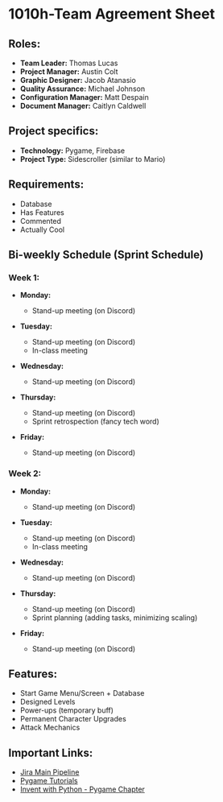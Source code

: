 # 1010h-Team Agreement Sheet

## Roles:
- **Team Leader:** Thomas Lucas
- **Project Manager:** Austin Colt
- **Graphic Designer:** Jacob Atanasio
- **Quality Assurance:** Michael Johnson
- **Configuration Manager:** Matt Despain
- **Document Manager:** Caitlyn Caldwell

## Project specifics:
- **Technology:** Pygame, Firebase
- **Project Type:** Sidescroller (similar to Mario)

## Requirements:
- Database
- Has Features
- Commented
- Actually Cool

## Bi-weekly Schedule (Sprint Schedule)

### Week 1:
- **Monday:**
  - Stand-up meeting (on Discord)

- **Tuesday:**
  - Stand-up meeting (on Discord)
  - In-class meeting

- **Wednesday:**
  - Stand-up meeting (on Discord)

- **Thursday:**
  - Stand-up meeting (on Discord)
  - Sprint retrospection (fancy tech word)

- **Friday:**
  - Stand-up meeting (on Discord)

### Week 2:
- **Monday:**
  - Stand-up meeting (on Discord)

- **Tuesday:**
  - Stand-up meeting (on Discord)
  - In-class meeting

- **Wednesday:**
  - Stand-up meeting (on Discord)

- **Thursday:**
  - Stand-up meeting (on Discord)
  - Sprint planning (adding tasks, minimizing scaling)

- **Friday:**
  - Stand-up meeting (on Discord)

## Features:
  - Start Game Menu/Screen + Database
  - Designed Levels
  - Power-ups (temporary buff)
  - Permanent Character Upgrades
  - Attack Mechanics

## Important Links:
- [Jira Main Pipeline](https://byui-cse310.atlassian.net/jira/software/projects/PYGM/boards/1)
- [Pygame Tutorials](https://www.pygame.org/wiki/tutorials)
- [Invent with Python - Pygame Chapter](https://inventwithpython.com/pygame/chapter2.html)
